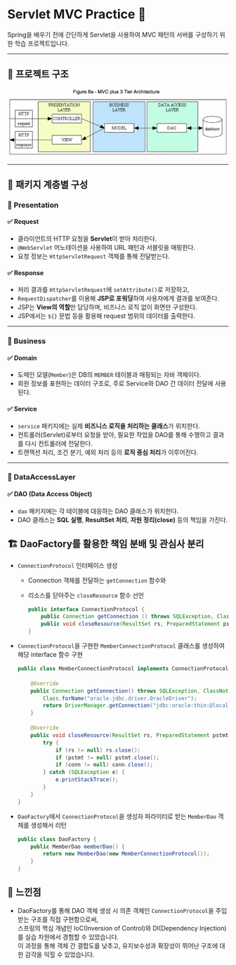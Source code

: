# Servlet MVC Practice 🧩

Spring을 배우기 전에 간단하게 Servlet을 사용하여 MVC 패턴의 서버를 구성하기 위한 학습 프로젝트입니다.

---

## 🧱 프로젝트 구조

![MVC 구조도](./docs/diagram.png) <!-- 이미지 경로는 실제 위치에 따라 수정 -->

---

## 📂 패키지 계층별 구성

### 📌 Presentation

#### ✅ Request
- 클라이언트의 HTTP 요청을 **Servlet**이 받아 처리한다.
- `@WebServlet` 어노테이션을 사용하여 URL 패턴과 서블릿을 매핑한다.
- 요청 정보는 `HttpServletRequest` 객체를 통해 전달받는다.

#### ✅ Response
- 처리 결과를 `HttpServletRequest`에 `setAttribute()`로 저장하고,
- `RequestDispatcher`를 이용해 **JSP로 포워딩**하여 사용자에게 결과를 보여준다.
- JSP는 **View의 역할**만 담당하며, 비즈니스 로직 없이 화면만 구성한다.
- JSP에서는 `${}` 문법 등을 활용해 request 범위의 데이터를 출력한다.

---

### 📌 Business

#### ✅ Domain
- 도메인 모델(`Member`)은 DB의 `MEMBER` 테이블과 매핑되는 자바 객체이다.
- 회원 정보를 표현하는 데이터 구조로, 주로 Service와 DAO 간 데이터 전달에 사용된다.

#### ✅ Service
- `service` 패키지에는 실제 **비즈니스 로직을 처리하는 클래스**가 위치한다.
- 컨트롤러(Servlet)로부터 요청을 받아, 필요한 작업을 DAO를 통해 수행하고 결과를 다시 컨트롤러에 전달한다.
- 트랜잭션 처리, 조건 분기, 예외 처리 등의 **로직 중심 처리**가 이루어진다.

---

### 📌 DataAccessLayer

#### ✅ DAO (Data Access Object)
- `dao` 패키지에는 각 테이블에 대응하는 DAO 클래스가 위치한다.
- DAO 클래스는 **SQL 실행**, **ResultSet 처리**, **자원 정리(close)** 등의 책임을 가진다.

## 🏗 DaoFactory를 활용한 책임 분배 및 관심사 분리

- `ConnectionProtocol` 인터페이스 생성  
  - Connection 객체를 전달하는 `getConnection` 함수와  
  - 리소스를 닫아주는 `closeResource` 함수 선언  
    
    ``` java
    public interface ConnectionProtocol {  
        public Connection getConnection () throws SQLException, ClassNotFoundException;  
        public void closeResource(ResultSet rs, PreparedStatement pstmt, Connection conn);  
    }
    ```

- `ConnectionProtocol`을 구현한 `MemberConnectionProtocol` 클래스를 생성하여 해당 interface 함수 구현  
  
    ```java
    public class MemberConnectionProtocol implements ConnectionProtocol {  

        @Override  
        public Connection getConnection() throws SQLException, ClassNotFoundException {  
            Class.forName("oracle.jdbc.driver.OracleDriver");  
            return DriverManager.getConnection("jdbc:oracle:thin:@localhost:1521/xepdb1", "hun", "3469");  
        }  

        @Override  
        public void closeResource(ResultSet rs, PreparedStatement pstmt, Connection conn) {  
            try {  
                if (rs != null) rs.close();  
                if (pstmt != null) pstmt.close();  
                if (conn != null) conn.close();  
            } catch (SQLException e) {  
                e.printStackTrace();  
            }  
        }  
    }
    ```
- `DaoFactory`에서 `ConnectionProtocol`을 생성자 파라미터로 받는 `MemberDao` 객체를 생성해서 리턴  

    ``` java
    public class DaoFactory {  
        public MemberDao memberDao() {  
            return new MemberDao(new MemberConnectionProtocol());  
        }  
    }
    ```
## 📝 느낀점

- DaoFactory를 통해 DAO 객체 생성 시 의존 객체인 `ConnectionProtocol`을 주입받는 구조를 직접 구현함으로써,  
  스프링의 핵심 개념인 IoC(Inversion of Control)와 DI(Dependency Injection)를 실습 차원에서 경험할 수 있었습니다.  
  이 과정을 통해 객체 간 결합도를 낮추고, 유지보수성과 확장성이 뛰어난 구조에 대한 감각을 익힐 수 있었습니다.
